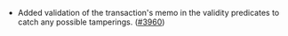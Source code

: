- Added validation of the transaction's memo in the validity predicates to catch
  any possible tamperings. ([\#3960](https://github.com/anoma/namada/pull/3960))